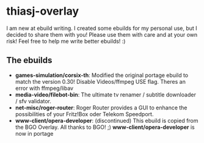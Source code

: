 thiasj-overlay
============

I am new at ebuild writing. I created some ebuilds for my personal use, but I decided to share them with you!
Please use them with care and at your own risk! Feel free to help me write better ebuilds! :)

The ebuilds
-----------------

* **games-simulation/corsix-th**: Modified the original portage ebuild to match the version 0.30! Disable Videos/ffmpeg USE flag. 
Theres an error with ffmpeg/libav
* **media-video/filebot-bin**: The ultimate tv renamer / subtitle downloader / sfv validator.
* **net-misc/roger-router**: Roger Router provides a GUI to enhance the possibilities of your Fritz!Box oder Telekom Speedport.
* **www-client/opera-developer**: (discontinued) This ebuild is copied from the BGO Overlay. All thanks to BGO! ;) **www-client/opera-developer** is now in portage
